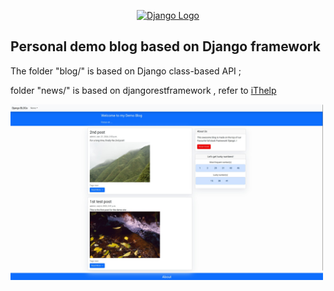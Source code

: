 <p align="center"><a href="https://www.djangoproject.com" target="_blank"><img src="https://static.djangoproject.com/img/logos/django-logo-positive.png" width="400" alt="Django Logo"></a></p>


## Personal demo blog based on Django framework

The folder "blog/" is based on Django class-based API ; 

folder "news/" is based on djangorestframework , refer to [iThelp](https://ithelp.ithome.com.tw/articles/10234100)

<img src="https://github.com/nova1987a/blog_demo/blob/main/djdemo_snap.jpg" width="500" alt="Blog demo -- snapshot">

